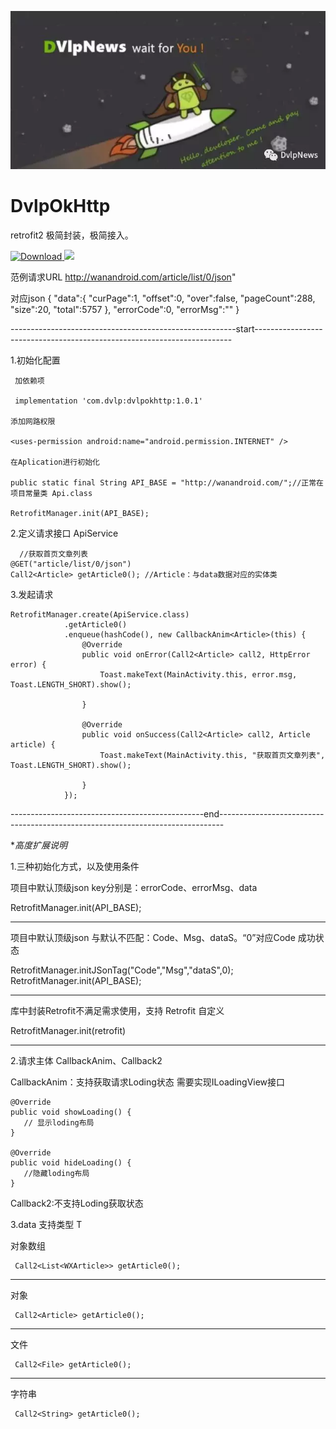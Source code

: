 
![image](https://github.com/dvlp-org/DvlpTinker/blob/master/app/src/main/res/raw/banner.jpg?raw=true)

# DvlpOkHttp


retrofit2 极简封装，极简接入。

[ ![Download](https://api.bintray.com/packages/dvlp-org/MyMoven/dvlpokhttp/images/download.svg?version=1.0.2) ](https://bintray.com/dvlp-org/MyMoven/dvlpokhttp/1.0.2/link)
 [![](https://jitpack.io/v/dvlp-org/DvlpOkHttp.svg)](https://jitpack.io/#dvlp-org/DvlpOkHttp)


 范例请求URL
 http://wanandroid.com/article/list/0/json"
 
 对应json
 {
    "data":{
        "curPage":1,
        "offset":0,
        "over":false,
        "pageCount":288,
        "size":20,
        "total":5757
    },
    "errorCode":0,
    "errorMsg":""
}



 --------------------------------------------------------start------------------------------------------------------------------------
 
1.初始化配置

     加依赖项
 
     implementation 'com.dvlp:dvlpokhttp:1.0.1'
     
    添加网路权限
 
    <uses-permission android:name="android.permission.INTERNET" />

    在Aplication进行初始化

    public static final String API_BASE = "http://wanandroid.com/";//正常在项目常量类 Api.class

    RetrofitManager.init(API_BASE);
    
2.定义请求接口 ApiService
    
      //获取首页文章列表
    @GET("article/list/0/json")
    Call2<Article> getArticle0(); //Article：与data数据对应的实体类
    
 3.发起请求 
   
    RetrofitManager.create(ApiService.class)
                .getArticle0()
                .enqueue(hashCode(), new CallbackAnim<Article>(this) {
                    @Override
                    public void onError(Call2<Article> call2, HttpError error) {
                        Toast.makeText(MainActivity.this, error.msg, Toast.LENGTH_SHORT).show();

                    }

                    @Override
                    public void onSuccess(Call2<Article> call2, Article article) {
                        Toast.makeText(MainActivity.this, "获取首页文章列表", Toast.LENGTH_SHORT).show();

                    }
                });
      
------------------------------------------------end-------------------------------------------------------------------------------




**高度扩展说明*

1.三种初始化方式，以及使用条件

项目中默认顶级json key分别是：errorCode、errorMsg、data

   RetrofitManager.init(API_BASE); 

---
项目中默认顶级json 与默认不匹配：Code、Msg、dataS。“0”对应Code 成功状态

   RetrofitManager.initJSonTag("Code","Msg","dataS",0);
   RetrofitManager.init(API_BASE); 

---
库中封装Retrofit不满足需求使用，支持 Retrofit 自定义

   RetrofitManager.init(retrofit)



---
2.请求主体 CallbackAnim、Callback2

 CallbackAnim：支持获取请求Loding状态
 需要实现ILoadingView接口
 
    @Override
    public void showLoading() {
       // 显示loding布局
    }

    @Override
    public void hideLoading() {
       //隐藏loding布局
    }
    
 Callback2:不支持Loding获取状态           
 
3.data 支持类型 T

  对象数组
  
     Call2<List<WXArticle>> getArticle0();
  
  ---
  对象
  
     Call2<Article> getArticle0();
   
   ---
  文件
  
     Call2<File> getArticle0();
     
   ---  
  字符串
  
     Call2<String> getArticle0();

